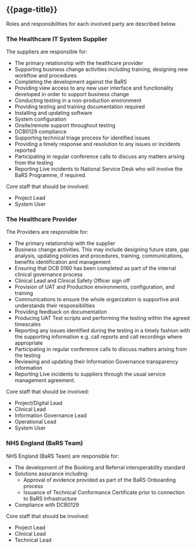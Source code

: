 ## {{page-title}}

Roles and responsibilities for each involved party are described below.
### The Healthcare IT System Supplier
The suppliers are responsible for:
- The primary relationship with the healthcare provider
- Supporting business change activities including training, designing new workflow and procedures
- Completing the development against the BaRS
- Providing view access to any new user interface and functionality developed in order to support business change
- Conducting testing in a non-production environment
- Providing testing and training documentation required
- Installing and updating software
- System configuration
- Onsite/remote support throughout testing
- DCB0129 compliance
- Supporting technical triage process for identified issues
- Providing a timely response and resolution to any issues or incidents reported
- Participating in regular conference calls to discuss any matters arising from the testing
- Reporting Live incidents to National Service Desk who will involve the BaRS Programme, if required.

Core staff that should be involved:
- Project Lead
- System User

### The Healthcare Provider
The Providers are responsible for:
- The primary relationship with the supplier
- Business change activities. This may include designing future state, gap analysis, updating policies and procedures, training, communications, benefits identification and management
- Ensuring that DCB 0160 has been completed as part of the internal clinical governance process
- Clinical Lead and Clinical Safety Officer sign off
- Provision of UAT and Production environments, configuration, and training
- Communications to ensure the whole organization is supportive and understands their responsibilities
- Providing feedback on documentation
- Producing UAT Test scripts and performing the testing within the agreed timescales
- Reporting any issues identified during the testing in a timely fashion with the supporting information e.g. call reports and call recordings where appropriate
- Participating in regular conference calls to discuss matters arising from the testing
- Reviewing and updating their Information Governance transparency information
- Reporting Live incidents to suppliers through the usual service management agreement.

Core staff that should be involved:
- Project/Digital Lead
- Clinical Lead
- Information Governance Lead
- Operational Lead
- System User

### NHS England (BaRS Team)
NHS England (BaRS Team) are responsible for:
- The development of the Booking and Referral interoperability standard
- Solutions assurance including:
    - Approval of evidence provided as part of the BaRS Onboarding process
    - Issuance of Technical Conformance Certificate prior to connection to BaRS Infrastructure
- Compliance with DCB0129

Core staff that should be involved:
- Project Lead
- Clinical Lead
- Technical Lead
